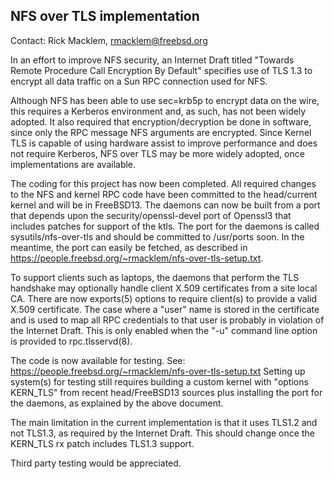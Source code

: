 ## NFS over TLS implementation ##

Contact: Rick Macklem, <rmacklem@freebsd.org>  

In an effort to improve NFS security, an Internet Draft titled
"Towards Remote Procedure Call Encryption By Default" specifies
use of TLS 1.3 to encrypt all data traffic on a Sun RPC
connection used for NFS.

Although NFS has been able to use sec=krb5p to encrypt data
on the wire, this requires a Kerberos environment and, as
such, has not been widely adopted.
It also required that
encryption/decryption be done in software, since only the
RPC message NFS arguments are encrypted.
Since Kernel TLS is capable of using hardware assist to
improve performance and does not require Kerberos, NFS
over TLS may be more widely adopted, once implementations
are available.

The coding for this project has now been completed.
All required changes to the NFS and kernel RPC code have
been committed to the head/current kernel and will be in FreeBSD13.
The daemons can now be built from a port that depends
upon the security/openssl-devel port of Openssl3 that
includes patches for support of the ktls.
The port for the daemons is called sysutils/nfs-over-tls
and should be committed to /usr/ports soon.
In the meantime, the port can easily be fetched,
as described in
https://people.freebsd.org/~rmacklem/nfs-over-tls-setup.txt.

To support clients such as laptops, the daemons that perform the TLS
handshake may optionally handle client X.509 certificates from a
site local CA.
There are now exports(5) options to require client(s) to
provide a valid X.509 certificate.
The case where a "user" name is stored in the certificate and is used
to map all RPC credentials to that user is probably in violation of
the Internet Draft.
This is only enabled when the "-u" command line
option is provided to rpc.tlsservd(8).

The code is now available for testing. See:
https://people.freebsd.org/~rmacklem/nfs-over-tls-setup.txt
Setting up system(s) for testing still requires building a custom kernel
with "options KERN_TLS" from recent head/FreeBSD13 sources plus installing
the port for the daemons, as explained by the above document.

The main limitation in the current implementation is that it uses TLS1.2
and not TLS1.3, as required by the Internet Draft.
This should change once the KERN_TLS rx patch includes TLS1.3 support.

Third party testing would be appreciated.

